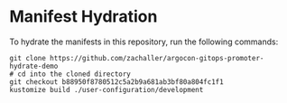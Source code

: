 # Manifest Hydration

To hydrate the manifests in this repository, run the following commands:

```shell
git clone https://github.com/zachaller/argocon-gitops-promoter-hydrate-demo
# cd into the cloned directory
git checkout b88950f8780512c5a2b9a681ab3bf80a804fc1f1
kustomize build ./user-configuration/development
```
